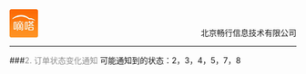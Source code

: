 <div align="center">
<img src="../dida.jpg" height="50" width="50" align="left">
<br><p align="right">北京畅行信息技术有限公司</p>
</div>


---

###<font color=#8E8E8E >2. 订单状态变化通知</font>
可能通知到的状态：2，3，4，5，7，8

